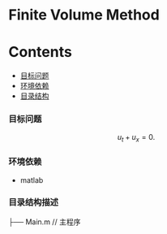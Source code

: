 # Finite Volume Method

# Contents
- [目标问题](#目标问题)
- [环境依赖](#环境依赖)
- [目录结构](#目录结构描述)

### 目标问题
$$
u_t+u_x=0.
$$

### 环境依赖
* matlab

### 目录结构描述
├── Main.m                      // 主程序 </br>
